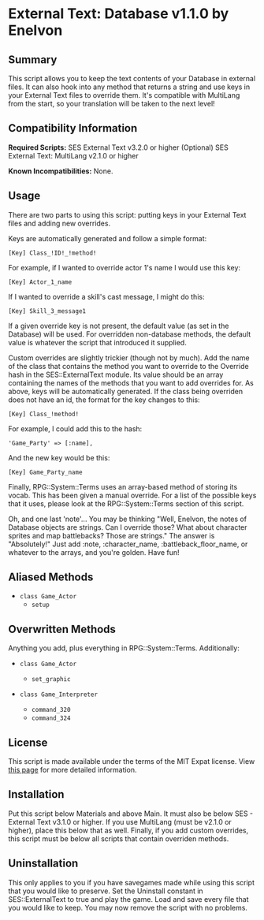 External Text: Database v1.1.0 by Enelvon
=============================================================================

Summary
-----------------------------------------------------------------------------
This script allows you to keep the text contents of your Database in external
files. It can also hook into any method that returns a string and use keys in
your External Text files to override them. It's compatible with MultiLang from
the start, so your translation will be taken to the next level!

Compatibility Information
-----------------------------------------------------------------------------
**Required Scripts:**
SES External Text v3.2.0 or higher
(Optional) SES External Text: MultiLang v2.1.0 or higher

**Known Incompatibilities:**
None.

Usage
-----------------------------------------------------------------------------
There are two parts to using this script: putting keys in your External Text
files and adding new overrides.

Keys are automatically generated and follow a simple format:

   `[Key] Class_!ID!_!method!`

For example, if I wanted to override actor 1's name I would use this key:

   `[Key] Actor_1_name`

If I wanted to override a skill's cast message, I might do this:

   `[Key] Skill_3_message1`

If a given override key is not present, the default value (as set in the
Database) will be used. For overridden non-database methods, the default value
is whatever the script that introduced it supplied.

Custom overrides are slightly trickier (though not by much). Add the name of
the class that contains the method you want to override to the Override hash
in the SES::ExternalText module. Its value should be an array containing the
names of the methods that you want to add overrides for. As above, keys will
be automatically generated. If the class being overriden does not have an id,
the format for the key changes to this:

   `[Key] Class_!method!`

For example, I could add this to the hash:

   `'Game_Party' => [:name],`

And the new key would be this:

   `[Key] Game_Party_name`

Finally, RPG::System::Terms uses an array-based method of storing its vocab.
This has been given a manual override. For a list of the possible keys that it
uses, please look at the RPG::System::Terms section of this script.

Oh, and one last 'note'... You may be thinking "Well, Enelvon, the notes of
Database objects are strings. Can I override those? What about character
sprites and map battlebacks? Those are strings." The answer is "Absolutely!"
Just add :note, :character_name, :battleback_floor_name, or whatever to the
arrays, and you're golden. Have fun!

Aliased Methods
-----------------------------------------------------------------------------
* `class Game_Actor`
    - `setup`

Overwritten Methods
-----------------------------------------------------------------------------
Anything you add, plus everything in RPG::System::Terms. Additionally:

* `class Game_Actor`
    - `set_graphic`

* `class Game_Interpreter`
    - `command_320`
    - `command_324`

License
-----------------------------------------------------------------------------
This script is made available under the terms of the MIT Expat license.
View [this page](http://sesvxace.wordpress.com/license/) for more detailed
information.

Installation
-----------------------------------------------------------------------------
Put this script below Materials and above Main. It must also be below
SES - External Text v3.1.0 or higher. If you use MultiLang (must be v2.1.0 or
higher), place this below that as well. Finally, if you add custom overrides,
this script must be below all scripts that contain overriden methods.

Uninstallation
-----------------------------------------------------------------------------
This only applies to you if you have savegames made while using this script
that you would like to preserve. Set the Uninstall constant in
SES::ExternalText to true and play the game. Load and save every file that you
would like to keep. You may now remove the script with no problems.

